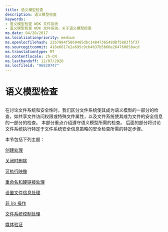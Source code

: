 ```yaml
---
title: 语义模型检查
description: 语义模型检查
keywords:
- 语义模型检查 WDK 文件系统
- 语义模型检查 WDK 文件系统，关于语义模型检查
ms.date: 04/20/2017
ms.localizationpriority: medium
ms.openlocfilehash: 22b7984f5869485dbc1484736548d8f5883f5f37
ms.sourcegitcommit: 418e6617e2a695c9cb4b37b5b60e264760858acd
ms.translationtype: MT
ms.contentlocale: zh-CN
ms.lasthandoff: 12/07/2020
ms.locfileid: "96820747"
---
```

# <a name="semantic-model-checks"></a>语义模型检查


## <span id="ddk_semantic_model_checks_if"></span><span id="DDK_SEMANTIC_MODEL_CHECKS_IF"></span>


在讨论文件系统和安全性时，我们区分文件系统使其成为语义模型的一部分的检查，如共享文件访问权限或特殊文件属性，以及文件系统使其成为文件的安全信息的一部分的检查。 本部分重点介绍遵守语义模型所需的检查。 后面的部分将讨论文件系统执行特定于文件系统安全信息策略的安全检查所需的特定步骤。

本节包括下列主题：

[创建处理](create-processing.md)

[关闭时删除](delete-on-close.md)

[可执行映像](executable-images.md)

[重命名和硬链接处理](rename-and-hard-link-processing.md)

[设置文件信息处理](set-file-information-processing.md)

[非 i/o 操作](neither-i-o-operations.md)

[文件系统控制处理](file-system-control-processing.md)

[媒体验证](media-validation.md)

 

 




